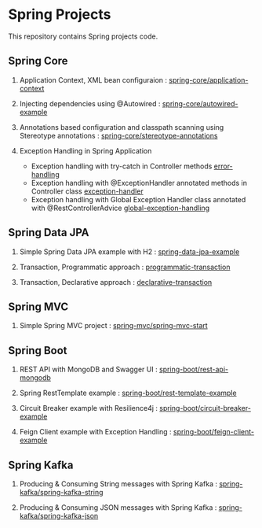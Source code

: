 # Spring Projects

This repository contains Spring projects code.

## Spring Core

1. Application Context, XML bean configuraion : [spring-core/application-context](https://github.com/eMahtab/spring-projects/tree/main/spring-core/application-context)

2. Injecting dependencies using @Autowired : [spring-core/autowired-example](https://github.com/eMahtab/spring-projects/tree/main/spring-core/autowired-example)

3. Annotations based configuration and classpath scanning using Stereotype annotations : [spring-core/stereotype-annotations](https://github.com/eMahtab/spring-projects/tree/main/spring-core/stereotype-annotations)

4. Exception Handling in Spring Application
   - Exception handling with try-catch in Controller methods [error-handling](https://github.com/eMahtab/spring-projects/tree/main/spring-core/error-handling)
   - Exception handling with @ExceptionHandler annotated methods in Controller class [exception-handler](https://github.com/eMahtab/spring-projects/tree/main/spring-core/exception-handler)
   - Exception handling with Global Exception Handler class annotated with @RestControllerAdvice [global-exception-handling](https://github.com/eMahtab/spring-projects/tree/main/spring-core/global-exception-handling)
  

## Spring Data JPA

1. Simple Spring Data JPA example with H2 : [spring-data-jpa-example](https://github.com/eMahtab/spring-projects/tree/main/spring-data/jpa/spring-data-jpa-example)

2. Transaction, Programmatic approach : [programmatic-transaction](https://github.com/eMahtab/spring-projects/tree/main/spring-data/jpa/programmatic-transaction)
  
3. Transaction, Declarative approach : [declarative-transaction](https://github.com/eMahtab/spring-projects/tree/main/spring-data/jpa/declarative-transaction)   

## Spring MVC

1. Simple Spring MVC project : [spring-mvc/spring-mvc-start](https://github.com/eMahtab/spring-projects/tree/main/spring-mvc/spring-mvc-start)

## Spring Boot

1. REST API with MongoDB and Swagger UI : [spring-boot/rest-api-mongodb](https://github.com/eMahtab/spring-projects/tree/main/spring-boot/rest-api-mongodb)

2. Spring RestTemplate example : [spring-boot/rest-template-example](https://github.com/eMahtab/spring-projects/tree/main/spring-boot/rest-template-example)

3. Circuit Breaker example with Resilience4j : [spring-boot/circuit-breaker-example](https://github.com/eMahtab/spring-projects/tree/main/spring-boot/circuit-breaker-example)

4. Feign Client example with Exception Handling : [spring-boot/feign-client-example](https://github.com/eMahtab/spring-projects/tree/main/spring-boot/feign-client-example)

## Spring Kafka

1. Producing & Consuming String messages with Spring Kafka : [spring-kafka/spring-kafka-string](https://github.com/eMahtab/spring-projects/tree/main/spring-kafka/spring-kafka-string)

2. Producing & Consuming JSON messages with Spring Kafka : [spring-kafka/spring-kafka-json](https://github.com/eMahtab/spring-projects/tree/main/spring-kafka/spring-kafka-json)

   
